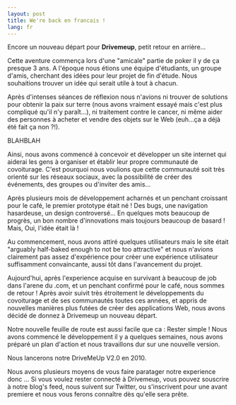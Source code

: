 ```yaml
---
layout: post
title: We're back en francais !
lang: fr
---
```


Encore un nouveau d&eacute;part pour **Drivemeup**, petit retour en arri&egrave;re...

Cette aventure commen&ccedil;a lors d'une "amicale" partie de poker il y de &ccedil;a presque 3 ans.
A l'&eacute;poque nous &eacute;tions une &eacute;quipe d'&eacute;tudiants, un groupe d'amis, cherchant des id&eacute;es pour leur projet de fin d'&eacute;tude. 
Nous souhaitions trouver un id&eacute;e qui serait utile &agrave; tout &agrave; chacun.

Apr&egrave;s d'intenses s&eacute;ances de r&eacute;flexion nous n'avions ni trouver de solutions
pour obtenir la paix sur terre (nous avons vraiment essay&eacute; mais c'est plus compliqu&eacute; qu'il n'y para&icirc;t...),
ni traitement contre le cancer, ni m&ecirc;me aider des personnes &agrave; acheter et vendre des objets sur le Web (euh...&ccedil;a a d&eacute;j&agrave; &eacute;t&eacute; fait &ccedil;a non ?!).

BLAHBLAH

Ainsi, nous avons commenc&eacute; &agrave; concevoir et d&eacute;velopper un site internet qui
aiderai les gens &agrave; organiser et &eacute;tablir leur propre communaut&eacute; de covoiturage.
C'est pourquoi nous voulions que cette communaut&eacute; soit tr&egrave;s orient&eacute; sur les r&eacute;seaux sociaux, avec
la possibilit&eacute; de cr&eacute;er des &eacute;v&eacute;nements, des groupes ou d'inviter des amis...

Apr&egrave;s plusieurs mois de d&eacute;veloppement acharn&eacute;s et un penchant croissant pour le caf&eacute;, le premier prototype &eacute;tait n&eacute; !
Des bugs, une navigation hasardeuse, un design controvers&eacute;... En quelques mots beaucoup de progr&egrave;s, un bon nombre d'innovations mais toujours beaucoup de basard !
Mais, Oui, l'id&eacute;e &eacute;tait l&agrave; !

Au commencement, nous avons attir&eacute; quelques utilisateurs mais le site &eacute;tait "arguably
half-baked enough to not be too attractive" et nous n'avions clairement pas
assez d'exp&eacute;rience pour cr&eacute;er une exp&eacute;rience utilisateur suffisamment convaincante,
aussi t&ocirc;t dans l'avancement du projet.

Aujourd'hui, apr&egrave;s l'experience acquise en survivant &agrave; beaucoup de job dans l'arene du .com,
et un penchant confirm&eacute; pour le caf&eacute;, nous sommes de retour !
Apr&egrave;s avoir suivit tr&egrave;s &eacute;troitement le d&eacute;veloppements du covoiturage et
de ses communaut&eacute;s toutes ces ann&eacute;es, et
appris de nouvelles mani&egrave;res plus fut&eacute;es de cr&eacute;er des applications Web,
nous avons d&eacute;cid&eacute; de donnez &agrave; Drivemeup un nouveau d&eacute;part.

Notre nouvelle feuille de route est aussi facile que ca : Rester simple !
Nous avons commenc&eacute; le d&eacute;veloppement il y a quelques semaines, nous avons pr&eacute;par&eacute; un plan d'action et
nous travaillons dur sur une nouvelle version.

Nous lancerons notre DriveMeUp V2.0 en 2010.

Nous avons plusieurs moyens de vous faire paratager notre experience donc ...
Si vous voulez rester connect&eacute; &agrave; Drivemeup, vous pouvez souscrire &agrave; notre blog's feed,
nous suivent sur Twitter, ou s'inscrivent pour une avant premiere et nous vous ferons conna&icirc;tre d&egrave;s qu'elle sera pr&ecirc;te.
